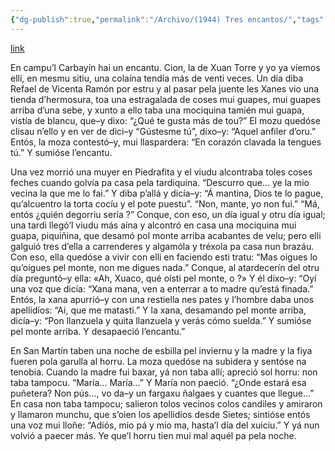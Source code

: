 ```yaml
---
{"dg-publish":true,"permalink":"/Archivo/(1944) Tres encantos/","tags":["#Siglo_20","central","a1944","María_Josefa_Canellada","escrito","Cabranes","cuento"]}
---
```


[link](https://asturies.com/cavedaynava/tresencantos.txt)

En campu’l Carbayín hai un encantu. Cion, la de Xuan Torre y yo ya viemos ellí, en mesmu sitiu, una colaína tendía más de venti veces. Un día diba Refael de Vicenta Ramón por estru y al pasar pela juente les Xanes vio una tienda d’hermosura, toa una estragalada de coses mui guapes, mui guapes arriba d’una sebe, y xunto a ello taba una mociquina tamién mui guapa, vistía de blancu, que–y dixo: “¿Qué te gusta más de tou?” El mozu quedóse clisau n’ello y en ver de dici–y “Gústesme tú”, díxo–y: “Aquel anfiler d’oru.” Entós, la moza contestó–y, mui llaspardera: “En corazón clavada la tengues tú.” Y sumióse l’encantu.

Una vez morrió una muyer en Piedrafita y el viudu alcontraba toles  coses feches cuando golvía pa casa pela tardiquina. “Descurro que... ye la mio vecina la que me lo fai.” Y diba p’allá y dicía–y: “Á mantina, Dios te lo pague, qu’alcuentro la torta cocíu y el pote puestu”. “Non, mante, yo non fui.” “Má, entós ¿quién degorriu sería ?” Conque, con eso, un día igual y otru día igual; una tardi llegó’l viudu más aína y alcontró en casa una mociquina mui guapa, piquiñina, que desamó pol monte arriba acabantes de velu; pero elli galguió tres d’ella a carrenderes y algamóla y tréxola pa casa nun brazáu. Con eso, ella quedóse a vivir con elli en faciendo esti tratu: “Mas oigues lo qu’oigues pel  monte, non me digues nada.” 
Conque, al atardecerín del otru día preguntó–y ella: «Ah, Xuaco, qué oísti pel monte, o ?» Y él díxo–y: “Oyí una voz que dicía: “Xana mana, ven a enterrar a to madre qu’está finada.” Entós, la xana apurrió–y con una restiella nes pates y l’hombre daba unos apellidíos: “Ai, que me matasti.” Y la xana, desamando pel monte arriba, dicía–y: “Pon llanzuela y quita llanzuela y verás cómo suelda.” Y sumióse pel monte arriba. Y desapaeció l’encantu.”

En San Martín taben una noche de esbilla pel inviernu y la madre y la fiya fueren pola garulla al horru. La moza quedóse na subidera y sentóse na tenobia. Cuando la madre fui baxar, yá non taba allí; apreció sol horru: non taba tampocu. “María... María...” Y María non paeció. “¿Onde estará esa puñetera? Non pús..., vo da–y un fargaxu ñalgaes y cuantes que llegue...” En casa non taba tampocu; salieron tolos vecinos colos candiles y amiraron y llamaron munchu, que s’oien los apellidíos desde Sietes; sintióse entós una voz mui lloñe: “Adiós, mio pá y mio ma, hasta’l día del xuiciu.” Y yá nun volvió a paecer más. Ye que’l horru tien mui mal aquél pa pela noche.